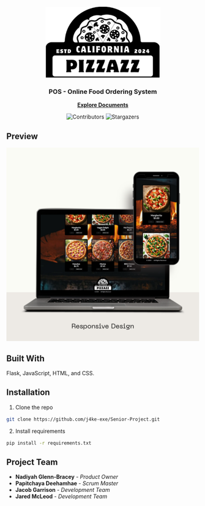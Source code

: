 <p align="center">
  <a href="https://github.com/j4ke-exe/Senior-Project">
    <img src="static/images/logo.svg" alt="Logo" width="300" height="185">
  </a>
</p>

<h3 align="center">
  POS - Online Food Ordering System
</h3>

<p align="center">
  <a href="https://github.com/j4ke-exe/Senior-Project"><strong>Explore Documents</strong></a>
</p>

<p align="center">
  <img src="https://img.shields.io/github/contributors/j4ke-exe/Senior-Project?color=dark-green" alt="Contributors"> 
  <img src="https://img.shields.io/github/stars/j4ke-exe/Senior-Project?style=social" alt="Stargazers">
</p>

## Preview

![Screen Shot](https://github.com/j4ke-exe/Senior-Project/blob/main/readme/images/example.png)

## Built With

Flask, JavaScript, HTML, and CSS.

## Installation

1. Clone the repo

```sh
git clone https://github.com/j4ke-exe/Senior-Project.git
```

2. Install requirements

```sh
pip install -r requirements.txt
```

## Project Team

* **Nadiyah Glenn-Bracey** - *Product Owner*
* **Papitchaya Deehamhae** - *Scrum Master*
* **Jacob Garrison** - *Development Team*
* **Jared McLeod** - *Development Team*
